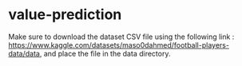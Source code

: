 # value-prediction

Make sure to download the dataset CSV file using the following link : https://www.kaggle.com/datasets/maso0dahmed/football-players-data/data, and place the file in the data directory.